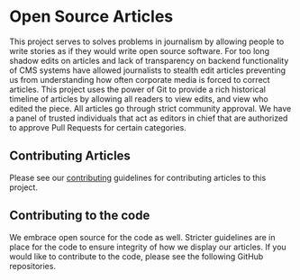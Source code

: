 # Open Source Articles
This project serves to solves problems in journalism by allowing people to write stories as if they would write open source software. For too long shadow edits on articles and lack of transparency on backend functionality of CMS systems have allowed journalists to stealth edit articles preventing us from understanding how often corporate media is forced to correct articles. This project uses the power of Git to provide a rich historical timeline of articles by allowing all readers to view edits, and view who edited the piece. All articles go through strict community approval. We have a panel of trusted individuals that act as editors in chief that are authorized to approve Pull Requests for certain categories.

## Contributing Articles

Please see our [contributing](CONTRIBUTING.md) guidelines for contributing articles to this project.

## Contributing to the code
We embrace open source for the code as well. Stricter guidelines are in place for the code to ensure integrity of how we display our articles. If you would like to contribute to the code, please see the following GitHub repositories.